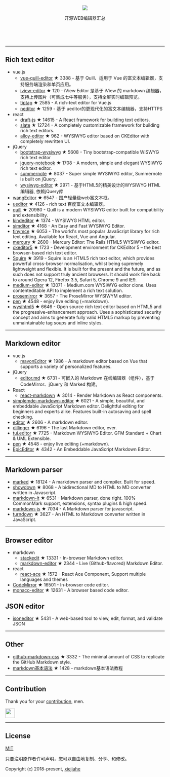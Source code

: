 



<div align="center">
  <div>
    <img src="https://raw.githubusercontent.com/xjh22222228/awesome-web-editor/master/media/logo.png" />
  </div>
  <p>开源WEB编辑器汇总</p>
</div>
</br></br></br>




---


## Rich text editor
- vue.js
  - [vue-quill-editor](https://github.com/surmon-china/vue-quill-editor) ★ 3388 - 基于 Quill、适用于 Vue 的富文本编辑器，支持服务端渲染和单页应用。
  - [iview-editor](https://github.com/iview/iview-editor) ★ 120 - iView Editor 是基于 iView 的 markdown 编辑器，支持上传图片（可集成七牛等服务），支持全屏实时编辑预览。
  - [tiptap](https://github.com/heyscrumpy/tiptap) ★ 2585 - A rich-text editor for Vue.js
  - [neditor](https://github.com/notadd/neditor) ★ 1259 - 基于 ueditor的更现代化的富文本编辑器，支持HTTPS
- react
  - [draft-js](https://github.com/facebook/draft-js) ★ 14615 - A React framework for building text editors.
  - [slate](https://github.com/ianstormtaylor/slate) ★ 12724 - A completely customizable framework for building rich text editors.
  - [alloy-editor](https://github.com/liferay/alloy-editor/) ★ 962 - WYSIWYG editor based on CKEditor with completely rewritten UI.
- jQuery
  - [bootstrap-wysiwyg](https://github.com/mindmup/bootstrap-wysiwyg/) ★ 5608 - Tiny bootstrap-compatible WISWYG rich text editor
  - [jquery-notebook](https://github.com/raphaelcruzeiro/jquery-notebook) ★ 1708 - A modern, simple and elegant WYSIWYG rich text editor.
  - [summernote](https://github.com/summernote/summernote) ★ 8037 - Super simple WYSIWYG editor, Summernote is built on jQuery.
  - [wysiwyg-editor](https://github.com/froala/wysiwyg-editor) ★ 2971 - 基于HTML5的精美设计的WYSIWYG HTML编辑器, 依赖jQuery库
- [wangEditor](https://github.com/wangfupeng1988/wangEditor) ★ 6547 - 国产轻量级web富文本框。
- [ueditor](https://github.com/fex-team/ueditor) ★ 4126 - rich text 百度富文本编辑器。
- [quill](https://github.com/quilljs/quill) ★ 20980 - Quill is a modern WYSIWYG editor built for compatibility and extensibility.
- [kindeditor](https://github.com/kindsoft/kindeditor) ★ 1374 - WYSIWYG HTML editor.
- [simditor](https://github.com/mycolorway/simditor) ★ 4168 - An Easy and Fast WYSIWYG Editor.
- [tinymce](https://github.com/tinymce/tinymce) ★ 6053 - The world's most popular JavaScript library for rich text editing. Available for React, Vue and Angular.
- [mercury](https://github.com/jejacks0n/mercury) ★ 2600 - Mercury Editor: The Rails HTML5 WYSIWYG editor.
- [ckeditor5](https://github.com/ckeditor/ckeditor5) ★ 1723 - Development environment for CKEditor 5 – the best browser-based rich text editor.
- [Squire](https://github.com/neilj/Squire) ★ 3919 - Squire is an HTML5 rich text editor, which provides powerful cross-browser normalisation, whilst being supremely lightweight and flexible. It is built for the present and the future, and as such does not support truly ancient browsers. It should work fine back to around Opera 12, Firefox 3.5, Safari 5, Chrome 9 and IE9.
- [medium-editor](https://github.com/yabwe/medium-editor) ★ 13071 - Medium.com WYSIWYG editor clone. Uses contenteditable API to implement a rich text solution.
- [prosemirror](https://github.com/ProseMirror/prosemirror) ★ 3657 - The ProseMirror WYSIWYM editor.
- [pen](https://github.com/sofish/pen) ★ 4548 - enjoy live editing (+markdown).
- [wysihtml5](https://github.com/xing/wysihtml5) ★ 6646 - Open source rich text editor based on HTML5 and the progressive-enhancement approach. Uses a sophisticated security concept and aims to generate fully valid HTML5 markup by preventing unmaintainable tag soups and inline styles.





---


## Markdown editor
- vue.js
  - [mavonEditor](https://github.com/hinesboy/mavonEditor) ★ 1986 -   A markdown editor based on Vue that supports a variety of personalized features.
- jQuery
  - [editor.md](https://github.com/pandao/editor.md) ★ 6731 - 可嵌入的 Markdown 在线编辑器（组件），基于 CodeMirror、jQuery 和 Marked 构建。
- React
  - [react-markdown](https://github.com/rexxars/react-markdown) ★ 3014 - Render Markdown as React components.
- [simplemde-markdown-editor](https://github.com/sparksuite/simplemde-markdown-editor) ★ 6021 -  A simple, beautiful, and embeddable JavaScript Markdown editor. Delightful editing for beginners and experts alike. Features built-in autosaving and spell checking.
- [editor](https://github.com/lepture/editor) ★ 2606 - A markdown editor.
- [dillinger](https://github.com/joemccann/dillinger) ★ 6196 - The last Markdown editor, ever.
- [tui.editor](https://github.com/nhnent/tui.editor) ★ 7725 - Markdown WYSIWYG Editor. GFM Standard + Chart & UML Extensible.
- [pen](https://github.com/sofish/pen) ★ 4548 - enjoy live editing (+markdown).
- [EpicEditor](https://github.com/OscarGodson/EpicEditor) ★ 4342 - An Embeddable JavaScript Markdown Editor.



---




## Markdown parser
- [marked](https://github.com/markedjs/marked) ★ 18124 - A markdown parser and compiler. Built for speed.
- [showdown](https://github.com/showdownjs/showdown) ★ 8068 - A bidirectional MD to HTML to MD converter written in Javascript.
- [markdown-it](https://github.com/markdown-it/markdown-it) ★ 6531 - Markdown parser, done right. 100% CommonMark support, extensions, syntax plugins & high speed.
- [markdown-js](https://github.com/evilstreak/markdown-js) ★ 7034 - A Markdown parser for javascript.
- [turndown](https://github.com/domchristie/turndown) ★ 3627 - An HTML to Markdown converter written in JavaScript.



---



## Browser editor
- markdown
  - [stackedit](https://github.com/benweet/stackedit) ★ 13331 - In-browser Markdown editor.
  - [markdown-editor](https://github.com/jbt/markdown-editor) ★ 2344 - Live (Github-flavored) Markdown Editor.
- react
  - [react-ace](https://github.com/securingsincity/react-ace) ★ 1572 - React Ace Component, Support multiple languages and themes
- [CodeMirror](https://github.com/codemirror/CodeMirror) ★ 16501 - In-browser code editor.
- [monaco-editor](https://github.com/Microsoft/monaco-editor) ★ 12631 - A browser based code editor.



## JSON editor
- [jsoneditor](https://github.com/josdejong/jsoneditor) ★ 5431 - A web-based tool to view, edit, format, and validate JSON


---

## Other
- [github-markdown-css](https://github.com/sindresorhus/github-markdown-css) ★ 3332 - The minimal amount of CSS to replicate the GitHub Markdown style.
- [markdown基本语法](https://github.com/younghz/Markdown) ★ 1428 - markdown基本语法教程



---


## Contribution
Thank you for your [contribution](https://github.com/xjh22222228/awesome-web-editor/issues), men.

<a href="https://github.com/1c7/">
  <img src="https://avatars1.githubusercontent.com/u/1804755?s=460&v=4" width="30px" height="30px" />
</a>


---



## License
[MIT](https://opensource.org/licenses/MIT)

只要注明原作者许可声明，您可以自由地复制、分享、和修改。

Copyright (c) 2018-present, [xiejiahe](https://github.com/xjh22222228)